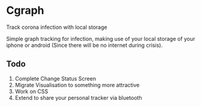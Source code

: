 # Cgraph
Track corona infection with local storage

Simple graph tracking for infection, making use of your local storage
of your iphone or android (Since there will be no internet during crisis).

## Todo
1. Complete Change Status Screen
2. Migrate Visualisation to something more attractive
3. Work on CSS
4. Extend to share your personal tracker via bluetooth

